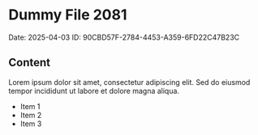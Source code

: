 # Dummy File 2081

Date: 2025-04-03
ID: 90CBD57F-2784-4453-A359-6FD22C47B23C

## Content

Lorem ipsum dolor sit amet, consectetur adipiscing elit.
Sed do eiusmod tempor incididunt ut labore et dolore magna aliqua.

* Item 1
* Item 2
* Item 3
